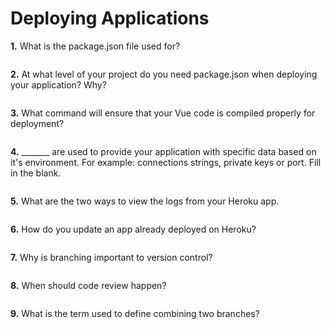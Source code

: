 # Deploying Applications

**1.** What is the package.json file used for?
<!-- enter you answer in the space below -->
```

``` 
**2.** At what level of your project do you need package.json when  deploying your application? Why?
<!-- enter you answer in the space below -->
```

```
**3.** What command will ensure that your Vue code is compiled properly for deployment?
<!-- enter you answer in the space below -->
```

```
**4.** _______ are used to provide your application with specific data based on it's environment. For example: connections strings, private keys or port. Fill in the blank.
<!-- enter you answer in the space below -->
```

```
**5.** What are the two ways to view the logs from your Heroku app.
<!-- enter you answer in the space below -->
```

```
**6.** How do you update an app already deployed on Heroku?
<!-- enter you answer in the space below -->
```

```
**7.** Why is branching important to version control?
<!-- enter you answer in the space below -->
```

```
**8.** When should code review happen?
<!-- enter you answer in the space below -->
```

```
**9.** What is the term used to define combining two branches?
<!-- enter you answer in the space below -->
```

```
